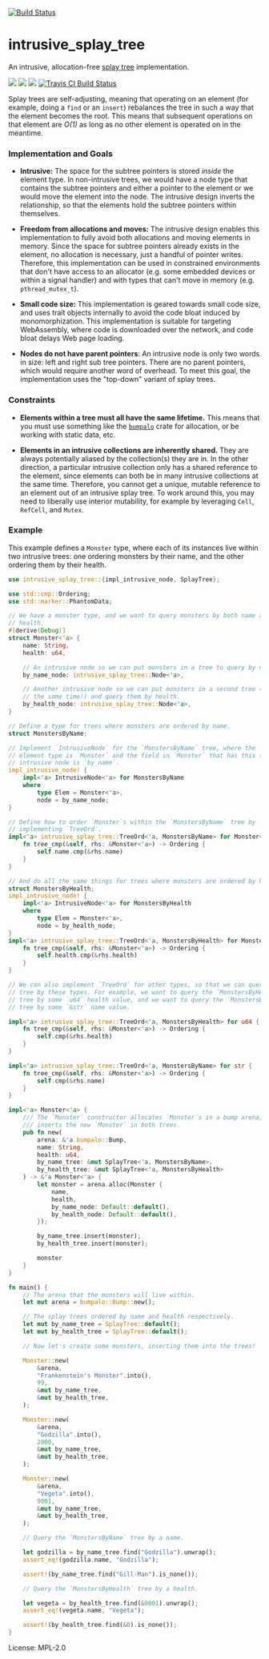 [![Build Status](https://travis-ci.org/fitzgen/intrusive_splay_tree.svg?branch=master)](https://travis-ci.org/fitzgen/intrusive_splay_tree)

# intrusive_splay_tree

An intrusive, allocation-free [splay tree] implementation.

[![](https://docs.rs/intrusive_splay_tree/badge.svg)](https://docs.rs/intrusive_splay_tree/)
[![](https://img.shields.io/crates/v/intrusive_splay_tree.svg)](https://crates.io/crates/intrusive_splay_tree)
[![](https://img.shields.io/crates/d/intrusive_splay_tree.svg)](https://crates.io/crates/intrusive_splay_tree)
[![Travis CI Build Status](https://travis-ci.org/fitzgen/intrusive_splay_tree.svg?branch=master)](https://travis-ci.org/fitzgen/intrusive_splay_tree)

Splay trees are self-adjusting, meaning that operating on an element (for
example, doing a `find` or an `insert`) rebalances the tree in such a way
that the element becomes the root. This means that subsequent operations on
that element are *O(1)* as long as no other element is operated on in the
meantime.

### Implementation and Goals

* **Intrusive:** The space for the subtree pointers is stored *inside* the
element type. In non-intrusive trees, we would have a node type that
contains the subtree pointers and either a pointer to the element or we
would move the element into the node. The intrusive design inverts the
relationship, so that the elements hold the subtree pointers within
themselves.

* **Freedom from allocations and moves:** The intrusive design enables this
implementation to fully avoid both allocations and moving elements in
memory. Since the space for subtree pointers already exists in the element,
no allocation is necessary, just a handful of pointer writes. Therefore,
this implementation can be used in constrained environments that don't have
access to an allocator (e.g. some embedded devices or within a signal
handler) and with types that can't move in memory (e.g. `pthread_mutex_t`).

* **Small code size:** This implementation is geared towards small code
size, and uses trait objects internally to avoid the code bloat induced by
monomorphization. This implementation is suitable for targeting WebAssembly,
where code is downloaded over the network, and code bloat delays Web page
loading.

* **Nodes do not have parent pointers**: An intrusive node is only two words
in size: left and right sub tree pointers. There are no parent pointers,
which would require another word of overhead. To meet this goal, the
implementation uses the "top-down" variant of splay trees.

[splay tree]: https://en.wikipedia.org/wiki/Splay_tree
[paper]: http://www.cs.cmu.edu/~sleator/papers/self-adjusting.pdf

### Constraints

* **Elements within a tree must all have the same lifetime.** This means
that you must use something like the [`bumpalo`][arena] crate for
allocation, or be working with static data, etc.

* **Elements in an intrusive collections are inherently shared.** They are
always potentially aliased by the collection(s) they are in. In the other
direction, a particular intrusive collection only has a shared reference to
the element, since elements can both be in many intrusive collections at the
same time. Therefore, you cannot get a unique, mutable reference to an
element out of an intrusive splay tree. To work around this, you may need to
liberally use interior mutability, for example by leveraging `Cell`,
`RefCell`, and `Mutex`.

[arena]: https://crates.io/crates/bumpalo

### Example

This example defines a `Monster` type, where each of its instances live
within two intrusive trees: one ordering monsters by their name, and the
other ordering them by their health.

```rust
use intrusive_splay_tree::{impl_intrusive_node, SplayTree};

use std::cmp::Ordering;
use std::marker::PhantomData;

// We have a monster type, and we want to query monsters by both name and
// health.
#[derive(Debug)]
struct Monster<'a> {
    name: String,
    health: u64,

    // An intrusive node so we can put monsters in a tree to query by name.
    by_name_node: intrusive_splay_tree::Node<'a>,

    // Another intrusive node so we can put monsters in a second tree (at
    // the same time!) and query them by health.
    by_health_node: intrusive_splay_tree::Node<'a>,
}

// Define a type for trees where monsters are ordered by name.
struct MonstersByName;

// Implement `IntrusiveNode` for the `MonstersByName` tree, where the
// element type is `Monster` and the field in `Monster` that has this tree's
// intrusive node is `by_name`.
impl_intrusive_node! {
    impl<'a> IntrusiveNode<'a> for MonstersByName
    where
        type Elem = Monster<'a>,
        node = by_name_node;
}

// Define how to order `Monster`s within the `MonstersByName` tree by
// implementing `TreeOrd`.
impl<'a> intrusive_splay_tree::TreeOrd<'a, MonstersByName> for Monster<'a> {
    fn tree_cmp(&self, rhs: &Monster<'a>) -> Ordering {
        self.name.cmp(&rhs.name)
    }
}

// And do all the same things for trees where monsters are ordered by health...
struct MonstersByHealth;
impl_intrusive_node! {
    impl<'a> IntrusiveNode<'a> for MonstersByHealth
    where
        type Elem = Monster<'a>,
        node = by_health_node;
}
impl<'a> intrusive_splay_tree::TreeOrd<'a, MonstersByHealth> for Monster<'a> {
    fn tree_cmp(&self, rhs: &Monster<'a>) -> Ordering {
        self.health.cmp(&rhs.health)
    }
}

// We can also implement `TreeOrd` for other types, so that we can query the
// tree by these types. For example, we want to query the `MonstersByHealth`
// tree by some `u64` health value, and we want to query the `MonstersByName`
// tree by some `&str` name value.

impl<'a> intrusive_splay_tree::TreeOrd<'a, MonstersByHealth> for u64 {
    fn tree_cmp(&self, rhs: &Monster<'a>) -> Ordering {
        self.cmp(&rhs.health)
    }
}

impl<'a> intrusive_splay_tree::TreeOrd<'a, MonstersByName> for str {
    fn tree_cmp(&self, rhs: &Monster<'a>) -> Ordering {
        self.cmp(&rhs.name)
    }
}

impl<'a> Monster<'a> {
    /// The `Monster` constructor allocates `Monster`s in a bump arena, and
    /// inserts the new `Monster` in both trees.
    pub fn new(
        arena: &'a bumpalo::Bump,
        name: String,
        health: u64,
        by_name_tree: &mut SplayTree<'a, MonstersByName>,
        by_health_tree: &mut SplayTree<'a, MonstersByHealth>
    ) -> &'a Monster<'a> {
        let monster = arena.alloc(Monster {
            name,
            health,
            by_name_node: Default::default(),
            by_health_node: Default::default(),
        });

        by_name_tree.insert(monster);
        by_health_tree.insert(monster);

        monster
    }
}

fn main() {
    // The arena that the monsters will live within.
    let mut arena = bumpalo::Bump::new();

    // The splay trees ordered by name and health respectively.
    let mut by_name_tree = SplayTree::default();
    let mut by_health_tree = SplayTree::default();

    // Now let's create some monsters, inserting them into the trees!

    Monster::new(
        &arena,
        "Frankenstein's Monster".into(),
        99,
        &mut by_name_tree,
        &mut by_health_tree,
    );

    Monster::new(
        &arena,
        "Godzilla".into(),
        2000,
        &mut by_name_tree,
        &mut by_health_tree,
    );

    Monster::new(
        &arena,
        "Vegeta".into(),
        9001,
        &mut by_name_tree,
        &mut by_health_tree,
    );

    // Query the `MonstersByName` tree by a name.

    let godzilla = by_name_tree.find("Godzilla").unwrap();
    assert_eq!(godzilla.name, "Godzilla");

    assert!(by_name_tree.find("Gill-Man").is_none());

    // Query the `MonstersByHealth` tree by a health.

    let vegeta = by_health_tree.find(&9001).unwrap();
    assert_eq!(vegeta.name, "Vegeta");

    assert!(by_health_tree.find(&0).is_none());
}
```

License: MPL-2.0
